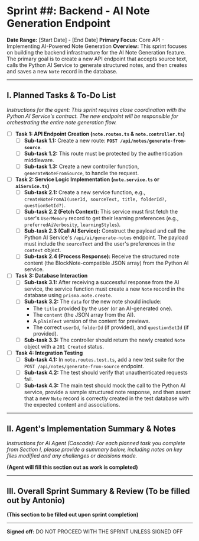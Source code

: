 # Sprint ##: Backend - AI Note Generation Endpoint

**Date Range:** [Start Date] - [End Date]
**Primary Focus:** Core API - Implementing AI-Powered Note Generation
**Overview:** This sprint focuses on building the backend infrastructure for the AI Note Generation feature. The primary goal is to create a new API endpoint that accepts source text, calls the Python AI Service to generate structured notes, and then creates and saves a new `Note` record in the database.

---

## I. Planned Tasks & To-Do List

*Instructions for the agent: This sprint requires close coordination with the Python AI Service's contract. The new endpoint will be responsible for orchestrating the entire note generation flow.*

- [ ] **Task 1: API Endpoint Creation (`note.routes.ts` & `note.controller.ts`)**
    - [ ] **Sub-task 1.1:** Create a new route: **`POST /api/notes/generate-from-source`**.
    - [ ] **Sub-task 1.2:** This route must be protected by the authentication middleware.
    - [ ] **Sub-task 1.3:** Create a new controller function, `generateNoteFromSource`, to handle the request.

- [ ] **Task 2: Service Logic Implementation (`note.service.ts` or `aiService.ts`)**
    - [ ] **Sub-task 2.1:** Create a new service function, e.g., `createNoteFromAI(userId, sourceText, title, folderId?, questionSetId?)`.
    - [ ] **Sub-task 2.2 (Fetch Context):** This service must first fetch the user's `UserMemory` record to get their learning preferences (e.g., `preferredAiVerbosity`, `learningStyles`).
    - [ ] **Sub-task 2.3 (Call AI Service):** Construct the payload and call the Python AI Service's `/api/ai/generate-notes` endpoint. The payload must include the `sourceText` and the user's preferences in the `context` object.
    - [ ] **Sub-task 2.4 (Process Response):** Receive the structured note content (the BlockNote-compatible JSON array) from the Python AI service.

- [ ] **Task 3: Database Interaction**
    - [ ] **Sub-task 3.1:** After receiving a successful response from the AI service, the service function must create a new `Note` record in the database using `prisma.note.create`.
    - [ ] **Sub-task 3.2:** The `data` for the new note should include:
        * The `title` provided by the user (or an AI-generated one).
        * The `content` (the JSON array from the AI).
        * A `plainText` version of the content for previews.
        * The correct `userId`, `folderId` (if provided), and `questionSetId` (if provided).
    - [ ] **Sub-task 3.3:** The controller should return the newly created `Note` object with a `201 Created` status.

- [ ] **Task 4: Integration Testing**
    - [ ] **Sub-task 4.1:** In `note.routes.test.ts`, add a new test suite for the `POST /api/notes/generate-from-source` endpoint.
    - [ ] **Sub-task 4.2:** The test should verify that unauthenticated requests fail.
    - [ ] **Sub-task 4.3:** The main test should mock the call to the Python AI service, provide a sample structured note response, and then assert that a new `Note` record is correctly created in the test database with the expected content and associations.

---

## II. Agent's Implementation Summary & Notes

*Instructions for AI Agent (Cascade): For each planned task you complete from Section I, please provide a summary below, including notes on key files modified and any challenges or decisions made.*

**(Agent will fill this section out as work is completed)**

---

## III. Overall Sprint Summary & Review (To be filled out by Antonio)

**(This section to be filled out upon sprint completion)**

---
**Signed off:** DO NOT PROCEED WITH THE SPRINT UNLESS SIGNED OFF